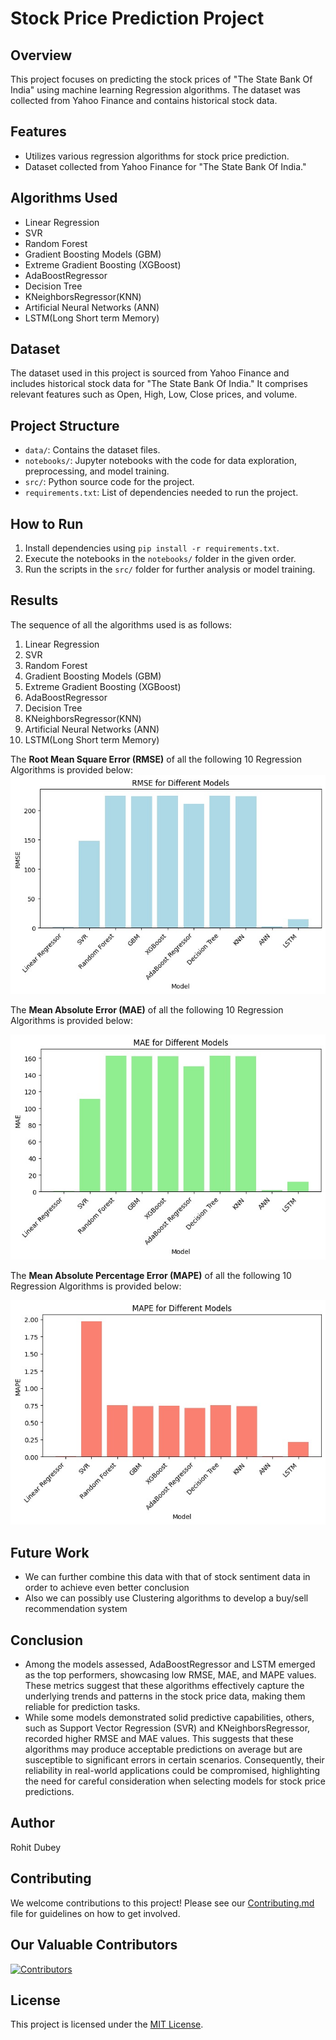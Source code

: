 # Stock Price Prediction Project

## Overview

This project focuses on predicting the stock prices of "The State Bank Of India" using machine learning Regression algorithms. The dataset was collected from Yahoo Finance and contains historical stock data.

## Features

- Utilizes various regression algorithms for stock price prediction.
- Dataset collected from Yahoo Finance for "The State Bank Of India."

## Algorithms Used

- Linear Regression
- SVR
- Random Forest
- Gradient Boosting Models (GBM)
- Extreme Gradient Boosting (XGBoost)
- AdaBoostRegressor
- Decision Tree
- KNeighborsRegressor(KNN)
- Artificial Neural Networks (ANN)
- LSTM(Long Short term Memory)

## Dataset

The dataset used in this project is sourced from Yahoo Finance and includes historical stock data for "The State Bank Of India." It comprises relevant features such as Open, High, Low, Close prices, and volume.

## Project Structure

- `data/`: Contains the dataset files.
- `notebooks/`: Jupyter notebooks with the code for data exploration, preprocessing, and model training.
- `src/`: Python source code for the project.
- `requirements.txt`: List of dependencies needed to run the project.

## How to Run

1. Install dependencies using `pip install -r requirements.txt`.
2. Execute the notebooks in the `notebooks/` folder in the given order.
3. Run the scripts in the `src/` folder for further analysis or model training.

## Results

The sequence of all the algorithms used is as follows:
1. Linear Regression
2. SVR
3. Random Forest
4. Gradient Boosting Models (GBM)
5. Extreme Gradient Boosting (XGBoost)
6. AdaBoostRegressor
7. Decision Tree
8. KNeighborsRegressor(KNN)
9. Artificial Neural Networks (ANN)
10. LSTM(Long Short term Memory)

The **Root Mean Square Error (RMSE)** of all the following 10 Regression Algorithms is provided below: 
![image](images\f23e9194-72de-438d-bd69-744667680d3e.jpeg)

The **Mean Absolute Error (MAE)** of all the following 10 Regression Algorithms is provided below: 

![image](images\085ee2d1-3544-4bed-a558-5b0b801e806b.jpeg)

The **Mean Absolute Percentage Error (MAPE)** of all the following 10 Regression Algorithms is provided below: 

![image](images\6c9ebb5b-a8ed-44de-8842-bf8f5c25990f.jpeg)



## Future Work

- We can further combine this data with that of stock sentiment data in order to achieve even better conclusion
- Also we can possibly use Clustering algorithms to develop a buy/sell recommendation system

## Conclusion

- Among the models assessed, AdaBoostRegressor and LSTM emerged as the top performers, showcasing low RMSE, MAE, and MAPE values. These metrics suggest that these algorithms effectively capture the underlying trends and patterns in the stock price data, making them reliable for prediction tasks.
- While some models demonstrated solid predictive capabilities, others, such as Support Vector Regression (SVR) and KNeighborsRegressor, recorded higher RMSE and MAE values. This suggests that these algorithms may produce acceptable predictions on average but are susceptible to significant errors in certain scenarios. Consequently, their reliability in real-world applications could be compromised, highlighting the need for careful consideration when selecting models for stock price predictions.

## Author

Rohit Dubey

## Contributing

We welcome contributions to this project! Please see our [Contributing.md](./CONTRIBUTING.md) file for guidelines on how to get involved.

## Our Valuable Contributors

[![Contributors](https://contrib.rocks/image?repo=rohitinu6/Stock-Price-Prediction)](https://github.com/rohitinu6/Stock-Price-Prediction/graphs/contributors)

## License

This project is licensed under the [MIT License](LICENSE).

